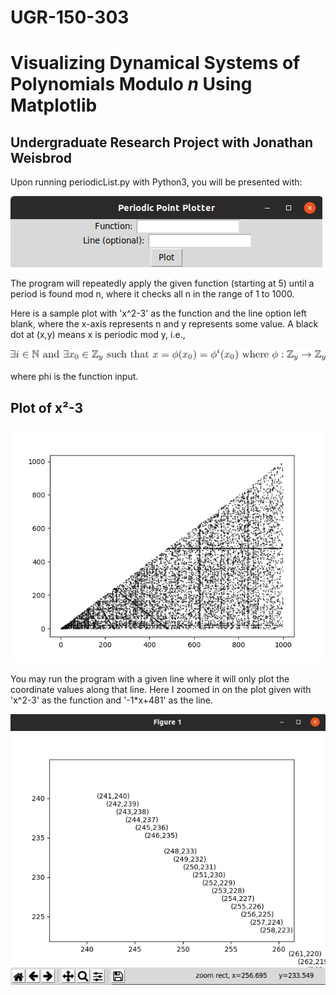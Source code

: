 # UGR-150-303
<h1>Visualizing Dynamical Systems of Polynomials Modulo <i>n</i> Using Matplotlib</h1>
<h2>Undergraduate Research Project with Jonathan Weisbrod</h2>

Upon running periodicList.py with Python3, you will be presented with:

![GUI](periodicListGUI.png)

The program will repeatedly apply the given function (starting at 5) until a period is found mod n, where it checks all n in the range of 1 to 1000.

Here is a sample plot with 'x^2-3' as the function and the line option left blank, where the x-axis represents n and y represents some value. A black dot at (x,y) means x is periodic mod y, i.e.,

![](periodicTex.png)

where phi is the function input.

<h2>Plot of x²-3</h2>

![alt tag](figure_1.png)

You may run the program with a given line where it will only plot the coordinate values along that line. Here I zoomed in on the plot given with 'x^2-3' as the function and '-1*x+481' as the line.

![](-1xplus481.png)
